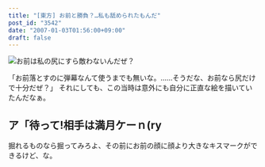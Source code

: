 ```yaml
---
title: "[東方] お前と勝負？…私も舐められたもんだ"
post_id: "3542"
date: "2007-01-03T01:56:00+09:00"
draft: false
---
```



![お前は私の尻にすら敵わないんだぜ？](/image/illustrations/pbbs/2005-2007/tohov_001534_1_s.png)

「お前落とすのに弾幕なんて使うまでも無いな。……そうだな、お前なら尻だけで十分だぜ？」
それにしても、この当時は意外にも自分に正直な絵を描いていたんだなぁ。
## ア「待って!相手は満月ケーｎ(ry

掘れるものなら掘ってみろよ、その前にお前の顔に顔より大きなキスマークができるけど、な。
